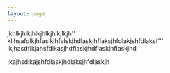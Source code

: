 ```yaml
---
layout: page
---
```


jkhlkjhlkjhlkjhlkjhlkjlkjh''
kljhsafdlkjhfaslkjhfalskjhdlaskjhflaksjhfdlakjshfdlaksf'''
lkjhasdflkjahsfdlkasjhdflaskjhdflaskjhflaskjhd

;kajhsdlkajshfdlaskjhdlaksjhfdlaskjh
